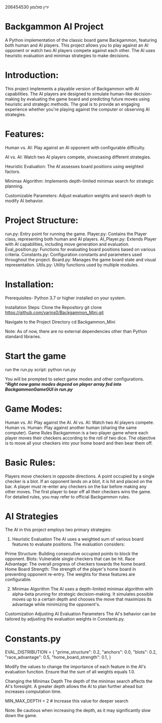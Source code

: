 ירין סולומון 206454530

# Backgammon AI Project
A Python implementation of the classic board game Backgammon, featuring both human and AI players. This project allows you to play against an AI opponent or watch two AI players compete against each other. The AI uses heuristic evaluation and minimax strategies to make decisions.

# Introduction:
This project implements a playable version of Backgammon with AI capabilities. The AI players are designed to simulate human-like decision-making by evaluating the game board and predicting future moves using heuristic and strategic methods. The goal is to provide an engaging experience whether you're playing against the computer or observing AI strategies.

# Features:
Human vs. AI: Play against an AI opponent with configurable difficulty.

AI vs. AI: Watch two AI players compete, showcasing different strategies.

Heuristic Evaluation: The AI assesses board positions using weighted factors.

Minimax Algorithm: Implements depth-limited minimax search for strategic planning.

Customizable Parameters: Adjust evaluation weights and search depth to modify AI behavior.

# Project Structure:
run.py: Entry point for running the game.
Player.py: Contains the Player class, representing both human and AI players.
AI_Player.py: Extends Player with AI capabilities, including move generation and evaluation.
Eval_position.py: Functions for evaluating board positions based on various criteria.
Constants.py: Configuration constants and parameters used throughout the project.
Board.py: Manages the game board state and visual representation.
Utils.py: Utility functions used by multiple modules.

# Installation:
Prerequisites- Python 3.7 or higher installed on your system.

Installation Steps:
Clone the Repository
git clone https://github.com/yarins0/Backgammon_Mini.git

Navigate to the Project Directory
cd Backgammon_Mini


Note: As of now, there are no external dependencies other than Python standard libraries.

# Start the game
run the run.py script: python run.py

You will be prompted to select game modes and other configurations.
****Right now game modes depend on player array fed into BackgammonGameGUI in run.py***

# Game Modes:
Human vs. AI: Play against the AI.
AI vs. AI: Watch two AI players compete.
Human vs. Human: Play against another human (sharing the same computer).
Game Rules
Backgammon is a two-player game where each player moves their checkers according to the roll of two dice. The objective is to move all your checkers into your home board and then bear them off.

# Basic Rules:
Players move checkers in opposite directions.
A point occupied by a single checker is a blot. If an opponent lands on a blot, it is hit and placed on the bar.
A player must re-enter any checkers on the bar before making any other moves.
The first player to bear off all their checkers wins the game.
For detailed rules, you may refer to official Backgammon rules.

# AI Strategies
The AI in this project employs two primary strategies:

1. Heuristic Evaluation
The AI uses a weighted sum of various board features to evaluate positions. The evaluation considers:

Prime Structure: Building consecutive occupied points to block the opponent.
Blots: Vulnerable single checkers that can be hit.
Race Advantage: The overall progress of checkers towards the home board.
Home Board Strength: The strength of the player's home board in preventing opponent re-entry.
The weights for these features are configurable.

2. Minimax Algorithm
The AI uses a depth-limited minimax algorithm with alpha-beta pruning for strategic decision-making. It simulates possible moves up to a certain depth and chooses the move that maximizes its advantage while minimizing the opponent's.

Customization
Adjusting AI Evaluation Parameters
The AI's behavior can be tailored by adjusting the evaluation weights in Constants.py.

# Constants.py
EVAL_DISTRIBUTION = {
    "prime_structure": 0.2,
    "anchors": 0.0,
    "blots": 0.2,
    "race_advantage": 0.5,
    "home_board_strength": 0.1,
}

Modify the values to change the importance of each feature in the AI's evaluation function. Ensure that the sum of all weights equals 1.0.

Changing the Minimax Depth
The depth of the minimax search affects the AI's foresight. A greater depth allows the AI to plan further ahead but increases computation time.

MIN_MAX_DEPTH = 2  # Increase this value for deeper search

Note: Be cautious when increasing the depth, as it may significantly slow down the game.
